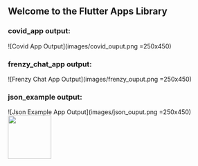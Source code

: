 ## Welcome to the Flutter Apps Library

### covid_app output:

![Covid App Output](images/covid_ouput.png =250x450)

### frenzy_chat_app output:

![Frenzy Chat App Output](images/frenzy_ouput.png =250x450)

### json_example output:

![Json Example App Output](images/json_ouput.png =250x450)
<img src="images/json_ouput.png" width="100" height="100">
